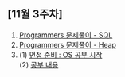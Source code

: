 ## [11월 3주차]
1. [Programmers 문제풀이 - SQL](study/programmers_sql.md)
1. [Programmers 문제풀이 - Heap](https://buddev.tistory.com/78)
1. (1) [면접 준비 : OS 공부 시작](https://buddev.tistory.com/79)
<br> (2) [공부 내용](study/os_study_1st)